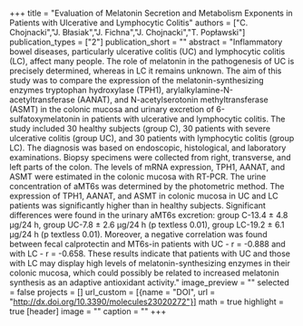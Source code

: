 +++
title = "Evaluation of Melatonin Secretion and Metabolism Exponents in Patients with Ulcerative and Lymphocytic Colitis"
authors = ["C. Chojnacki","J. Błasiak","J. Fichna","J. Chojnacki","T. Popławski"]
publication_types = ["2"]
publication_short = ""
abstract = "Inflammatory bowel diseases, particularly ulcerative colitis (UC) and lymphocytic colitis (LC), affect many people. The role of melatonin in the pathogenesis of UC is precisely determined, whereas in LC it remains unknown. The aim of this study was to compare the expression of the melatonin-synthesizing enzymes tryptophan hydroxylase (TPH1), arylalkylamine-N-acetyltransferase (AANAT), and N-acetylserotonin methyltransferase (ASMT) in the colonic mucosa and urinary excretion of 6-sulfatoxymelatonin in patients with ulcerative and lymphocytic colitis. The study included 30 healthy subjects (group C), 30 patients with severe ulcerative colitis (group UC), and 30 patients with lymphocytic colitis (group LC). The diagnosis was based on endoscopic, histological, and laboratory examinations. Biopsy specimens were collected from right, transverse, and left parts of the colon. The levels of mRNA expression, TPH1, AANAT, and ASMT were estimated in the colonic mucosa with RT-PCR. The urine concentration of aMT6s was determined by the photometric method. The expression of TPH1, AANAT, and ASMT in colonic mucosa in UC and LC patients was significantly higher than in healthy subjects. Significant differences were found in the urinary aMT6s excretion: group C-13.4 ± 4.8 µg/24 h, group UC-7.8 ± 2.6 µg/24 h (p textless 0.01), group LC-19.2 ± 6.1 µg/24 h (p textless 0.01). Moreover, a negative correlation was found between fecal calprotectin and MT6s-in patients with UC - r = -0.888 and with LC - r = -0.658. These results indicate that patients with UC and those with LC may display high levels of melatonin-synthesizing enzymes in their colonic mucosa, which could possibly be related to increased melatonin synthesis as an adaptive antioxidant activity."
image_preview = ""
selected = false
projects = []
url_custom = [{name = "DOI", url = "http://dx.doi.org/10.3390/molecules23020272"}]
math = true
highlight = true
[header]
image = ""
caption = ""
+++

